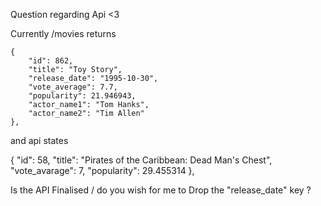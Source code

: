 Question regarding Api <3

Currently /movies returns

    {
        "id": 862,
        "title": "Toy Story",
        "release_date": "1995-10-30",
        "vote_average": 7.7,
        "popularity": 21.946943,
        "actor_name1": "Tom Hanks",
        "actor_name2": "Tim Allen"
    },

and api states

  {
    "id": 58,
    "title": "Pirates of the Caribbean: Dead Man's Chest",
    "vote_avarage": 7,
    "popularity": 29.455314
  },

Is the API Finalised / do you wish for me to Drop the "release_date" key ? 

